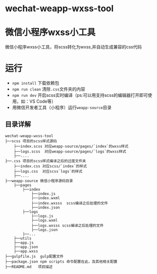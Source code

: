 # wechat-weapp-wxss-tool
# 微信小程序wxss小工具

微信小程序wxss小工具，将scss转化为wxss,并自动生成兼容的css代码

# 运行
- `npm install` 下载依赖包
- `npm run clean` 清除`.css`文件夹的内容
- `npm run dev` 开启scss实时编译（ps:可以用支持scss的编辑器打开即可使用，如：VS Code等）
-  用微信开发者工具（小程序）运行`weapp-source`目录


## 目录详解
```
wechat-weapp-wxss-tool
├──scss	项目的scss样式源码
	├──index.scss 对应weapp-source/pages/`index`的wxss样式
	├──logs.scss  对应weapp-source/pages/`logs`的wxss样式
	├──....
├──.css	项目的scss样式编译之后的过度文件夹
	├──index.css 对应scss/`index`的样式
	├──logs.css  对应scss`logs`的样式
    ├──....
├──weapp-source 微信小程序源码目录
    ├──pages 
        ├──index
            ├──index.js
            ├──index.wxml
            ├──index.wxsss  scss编译之后处理的文件
            ├──index.json
        ├──logs
            ├──logs.js
            ├──logs.wxml
            ├──logs.wxsss scss编译之后处理的文件
            ├──logs.json
        ├──...        
	├──utils
    ├──app.js
    ├──app.json
    ├──app.wxss
├──gulpfile.js  gulp配置文件
├──package.json npm scripts 命令配置在此，及其他相关配置
├──README.md   项目描述
```




